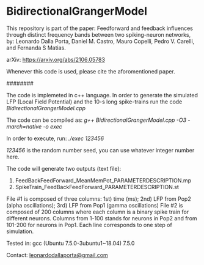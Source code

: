 # BidirectionalGrangerModel

This repository is part of the paper: Feedforward and feedback influences through distinct frequency bands between two spiking-neuron networks, by: Leonardo Dalla Porta, Daniel M. Castro, Mauro Copelli, Pedro V. Carelli, and Fernanda S Matias.

arXiv: https://arxiv.org/abs/2106.05783

Whenever this code is used, please cite the aforomentioned paper.

########

The code is implemeted in c++ language.
In order to generate the simulated LFP (Local Field Potential) and the 10-s long spike-trains run the code *BidirectionalGrangerModel.cpp*

The code can be compiled as:
*g++ BidirectionalGrangerModel.cpp -O3 -march=native -o exec*

In order to execute, run:
*./exec 123456*

*123456* is the random number seed, you can use whatever integer number here.

The code will generate two outputs (text file):
1) FeedBackFeedForward_MeanMemPot_PARAMETERDESCRIPTION.mp 
2) SpikeTrain_FeedBackFeedForward_PARAMETERDESCRIPTION.st

File #1 is composed of three columns: 1st) time (ms); 2nd) LFP from Pop2 (alpha oscillations); 3rd) LFP from Pop1 (gamma oscillations)
File #2 is composed of 200 columns where each column is a binary spike train for different neurons. Columns from 1-100 stands for neurons in Pop2 and from 101-200 for neurons in Pop1. Each line corresponds to one step of simulation.

Tested in: gcc (Ubuntu 7.5.0-3ubuntu1~18.04) 7.5.0

Contact: leonardodallaporta@gmail.com
